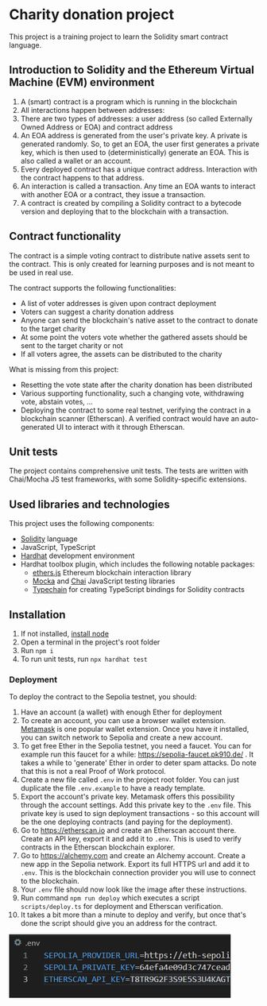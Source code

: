 # Charity donation project

This project is a training project to learn the Solidity smart contract language.

## Introduction to Solidity and the Ethereum Virtual Machine (EVM) environment

1. A (smart) contract is a program which is running in the blockchain
1. All interactions happen between addresses:
  1. There are two types of addresses: a user address (so called Externally Owned Address or EOA) and contract address
  1. An EOA address is generated from the user's private key. A private is generated randomly. So, to get an EOA, the user first generates a private key, which is then used to (deterministically) generate an EOA. This is also called a wallet or an account.
  1. Every deployed contract has a unique contract address. Interaction with the contract happens to that address.
1. An interaction is called a transaction. Any time an EOA wants to interact with another EOA or a contract, they issue a transaction.
1. A contract is created by compiling a Solidity contract to a bytecode version and deploying that to the blockchain with a transaction.

## Contract functionality

The contract is a simple voting contract to distribute native assets sent to the contract. This is only created for learning purposes and is not meant to be used in real use.

The contract supports the following functionalities:
- A list of voter addresses is given upon contract deployment
- Voters can suggest a charity donation address
- Anyone can send the blockchain's native asset to the contract to donate to the target charity
- At some point the voters vote whether the gathered assets should be sent to the target charity or not
- If all voters agree, the assets can be distributed to the charity

What is missing from this project:
- Resetting the vote state after the charity donation has been distributed
- Various supporting functionality, such a changing vote, withdrawing vote, abstain votes, ...
- Deploying the contract to some real testnet, verifying the contract in a blockchain scanner (Etherscan). A verified contract would have an auto-generated UI to interact with it through Etherscan.

## Unit tests

The project contains comprehensive unit tests. The tests are written with Chai/Mocha JS test frameworks, with some Solidity-specific extensions.

## Used libraries and technologies

This project uses the following components:
- [Solidity](https://soliditylang.org/) language
- JavaScript, TypeScript
- [Hardhat](https://hardhat.org/) development environment
- Hardhat toolbox plugin, which includes the following notable packages:
  - [ethers.js](https://docs.ethers.org/v5/) Ethereum blockchain interaction library
  - [Mocka](https://mochajs.org/) and [Chai](https://chaijs.com/) JavaScript testing libraries
  - [Typechain](https://github.com/dethcrypto/TypeChain/) for creating TypeScript bindings for Solidity contracts

## Installation

1. If not installed, [install node](https://nodejs.org/en/download)
1. Open a terminal in the project's root folder
1. Run `npm i`
1. To run unit tests, run `npx hardhat test`

### Deployment

To deploy the contract to the Sepolia testnet, you should:

1. Have an account (a wallet) with enough Ether for deployment
  1. To create an account, you can use a browser wallet extension. [Metamask](https://metamask.io/) is one popular wallet extension. Once you have it installed, you can switch network to Sepolia and create a new account.
  1. To get free Ether in the Sepolia testnet, you need a faucet. You can for example run this faucet for a while: https://sepolia-faucet.pk910.de/ . It takes a while to 'generate' Ether in order to deter spam attacks. Do note that this is not a real Proof of Work protocol.
1. Create a new file called `.env` in the project root folder. You can just duplicate the file `.env.example` to have a ready template.
1. Export the account's private key. Metamask offers this possibility through the account settings. Add this private key to the `.env` file. This private key is used to sign deployment transactions - so this account will be the one deploying contracts (and paying for the deployment).
1. Go to https://etherscan.io and create an Etherscan account there. Create an API key, export it and add it to `.env`. This is used to verify contracts in the Etherscan blockchain explorer.
1. Go to https://alchemy.com and create an Alchemy account. Create a new app in the Sepolia network. Export its full HTTPS url and add it to `.env`. This is the blockchain connection provider you will use to connect to the blockchain.
1. Your `.env` file should now look like the image after these instructions.
1. Run command `npm run deploy` which executes a script `scripts/deploy.ts` for deployment and Etherscan verification.
1. It takes a bit more than a minute to deploy and verify, but once that's done the script should give you an address for the contract.

<img src="assets/env.png" alt="Contents of .env file"></img>


